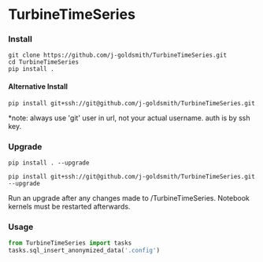 # TurbineTimeSeries

### Install
```
git clone https://github.com/j-goldsmith/TurbineTimeSeries.git
cd TurbineTimeSeries
pip install .
```
#### Alternative Install
```
pip install git+ssh://git@github.com/j-goldsmith/TurbineTimeSeries.git
```
*note: always use 'git' user in url, not your actual username. auth is by ssh key.

### Upgrade
```
pip install . --upgrade

pip install git+ssh://git@github.com/j-goldsmith/TurbineTimeSeries.git --upgrade
```
Run an upgrade after any changes made to /TurbineTimeSeries. Notebook kernels must be restarted afterwards. 

### Usage
```python
from TurbineTimeSeries import tasks
tasks.sql_insert_anonymized_data('.config')
```

